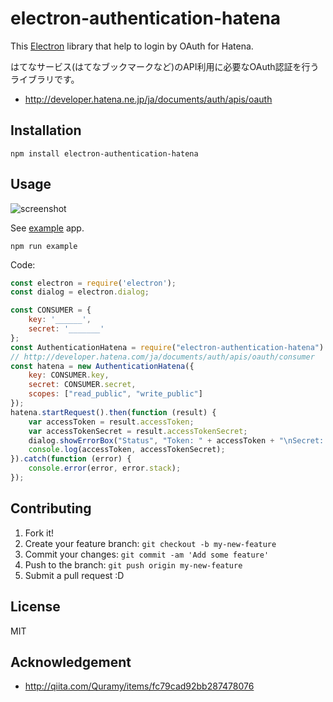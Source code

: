 # electron-authentication-hatena

This [Electron](http://electron.atom.io/ "Electron") library that help to login by OAuth for Hatena.

はてなサービス(はてなブックマークなど)のAPI利用に必要なOAuth認証を行うライブラリです。

- http://developer.hatena.ne.jp/ja/documents/auth/apis/oauth

## Installation

    npm install electron-authentication-hatena

## Usage

![screenshot](https://monosnap.com/file/MLylHNva1bcWgIWOx88gd8C19RtZ5L.png)

See [example](example/) app.

```
npm run example
```

Code:

```js
const electron = require('electron');
const dialog = electron.dialog;

const CONSUMER = {
    key: '______',
    secret: '_______'
};
const AuthenticationHatena = require("electron-authentication-hatena").AuthenticationHatena;
// http://developer.hatena.com/ja/documents/auth/apis/oauth/consumer
const hatena = new AuthenticationHatena({
    key: CONSUMER.key,
    secret: CONSUMER.secret,
    scopes: ["read_public", "write_public"]
});
hatena.startRequest().then(function (result) {
    var accessToken = result.accessToken;
    var accessTokenSecret = result.accessTokenSecret;
    dialog.showErrorBox("Status", "Token: " + accessToken + "\nSecret: " + accessTokenSecret);
    console.log(accessToken, accessTokenSecret);
}).catch(function (error) {
    console.error(error, error.stack);
});

```

## Contributing

1. Fork it!
2. Create your feature branch: `git checkout -b my-new-feature`
3. Commit your changes: `git commit -am 'Add some feature'`
4. Push to the branch: `git push origin my-new-feature`
5. Submit a pull request :D

## License

MIT

## Acknowledgement

- http://qiita.com/Quramy/items/fc79cad92bb287478076
